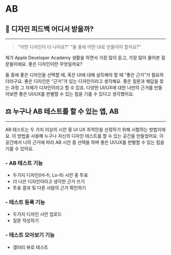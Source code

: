 # AB

## 🎨 디자인 피드백 어디서 받을까?
---------------------------------
> "어떤 디자인이 더 나아요?"
> "둘 중에 어떤 UI로 만들어야 할까요?"

제가 Apple Developer Academy 생활을 하면서 가장 많이 듣고, 가장 많이 물어본 질문들이에요.
좋은 디자인이란 무엇일까요?

둘 중에 좋은 디자인을 선택할 때, 혹은 UI에 대해 설득해야 할 때
“좋은 근거”가 필요하더라구요.
좋은 디자인은 “근거”가 있는 디자인이라고 생각해요.
좋은 질문과 해답을 찾는 과정 그 자체가 디자인이라고 할 수 있죠.
다양한 UI/UX에 대한 나만의 근거를 만들어보면 좋은 UI/UX를 판별할 수 있는 힘을 기를 수 있다고 생각했어요.

## ⚖️ 누구나 AB 테스트를 할 수 있는 앱, AB
---------------------------------------
AB 테스트는 두 가지 이상의 시안 중 UI UX 최적안을 선정하기 위해 시험하는 방법이에요.
이 방법을 사용해 누구나 자신의 디자인 테스트를 할 수 있는 공간을 만들었어요.
이 공간에서 나의 근거에 따라 AB 시안 중 선택을 하며 좋은 UI/UX를 판별할 수 있는 힘을 기를 수 있어요.

### - AB 테스트 기능
  - 두가지 디자인(Hi-fi, Lo-fi) 시안 중 투표
  - 더 나은 디자인이라고 생각한 근거 쓰기
  - 투표 결과 및 다른 사람의 근거 확인하기

### - 테스트 등록 기능
  - 두가지 디자인 시안 업로드
  - 질문 작성하기

### - 테스트 모아보기 기능
  - 갤러리 뷰로 테스트 
